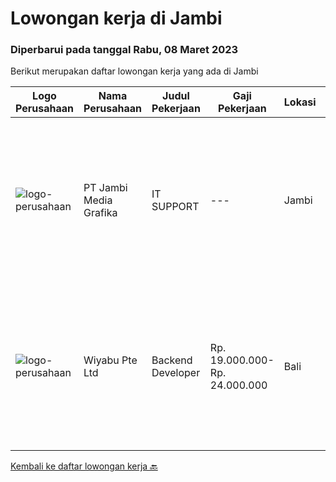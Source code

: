 
  # Lowongan kerja di Jambi

  ### Diperbarui pada tanggal Rabu, 08 Maret 2023

  Berikut merupakan daftar lowongan kerja yang ada di Jambi

  |Logo Perusahaan | Nama Perusahaan | Judul Pekerjaan | Gaji Pekerjaan | Lokasi | Deskripsi | Tanggal diunggah | Pranala |
  | -------------- | --------------- | --------------- | --------- | --------- | -------------- | ------- | ----------- |
  |![logo-perusahaan](https://i.ibb.co/sqvTCh9/112815900-stock-vector-no-image-available-icon-flat-vector.webp)|PT Jambi Media Grafika|IT SUPPORT|---|Jambi|Kualifikasi Pekerjaan Pendidikan minimal S1 (Teknik Komputer &amp; Jaringan/IT) Hard Skill Menguasai teknologi jaringan dan troubeshooting hardware...|Kamis, 23 Februari 2023|https://www.jobstreet.co.id/id/job/it-support-4237262?token=0~aabb7b98-8252-436e-9902-9a9dd9ed2cc2&sectionRank=1&jobId=jobstreet-id-job-4237262|
|![logo-perusahaan](https://image-service-cdn.seek.com.au/e13756199e756316cd8d6e825606ffddc7a55513/ee4dce1061f3f616224767ad58cb2fc751b8d2dc)|Wiyabu Pte Ltd|Backend Developer|Rp. 19.000.000-Rp. 24.000.000|Bali|Jonajo Consulting LLC is a software development firm located in the heart of Silicon Valley, California. We specialize in developing AI-powered mobile...|Kamis, 23 Februari 2023|https://www.jobstreet.co.id/id/job/backend-developer-10479124/origin/sg?token=0~aabb7b98-8252-436e-9902-9a9dd9ed2cc2&sectionRank=2&jobId=jobstreet-sg-job-10479124|


  [Kembali ke daftar lowongan kerja 🔙](../README.md#daftar-lowongan-kerja)
  